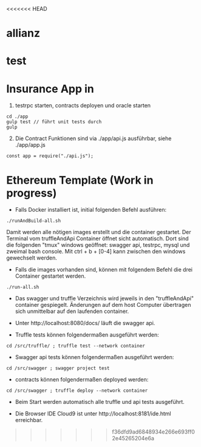<<<<<<< HEAD
# allianz

test
=======

# Insurance App in 

1. testrpc starten, contracts deployen und oracle starten
```
cd ./app
gulp test // führt unit tests durch
gulp 
```

2. Die Contract Funktionen sind via ./app/api.js ausführbar, siehe ./app/app.js
```
const app = require("./api.js");
```



# Ethereum Template (Work in progress)

* Falls Docker installiert ist, initial folgenden Befehl ausführen: 


```
./runAndBuild-all.sh
```

Damit werden alle nötigen images erstellt und die container gestartet. Der Terminal vom truffleAndApi Container öffnet sicht automatisch. Dort sind die folgenden "tmux" windows geöffnet: swagger api, testrpc, mysql und zweimal bash console. Mit ctrl + b + [0-4] kann zwischen den windows gewechselt werden.

* Falls die images vorhanden sind, können mit folgendem Befehl die drei Container gestartet werden.

```
./run-all.sh
```

* Das swagger und truffle Verzeichnis wird jeweils in den "truffleAndApi" container gespiegelt. Änderungen auf dem host Computer übertragen sich unmittelbar auf den laufenden container.

* Unter http://localhost:8080/docs/ läuft die swagger api. 

* Truffle tests können folgendermaßen ausgeführt werden:

```
cd /src/truffle/ ; truffle test --network container
```

* Swagger api tests können folgendermaßen ausgeführt werden:

```
cd /src/swagger ; swagger project test
```

* contracts können folgendermaßen deployed werden:

~~~
cd /src/swagger ; truffle deploy --network container
~~~

* Beim Start werden automatisch alle truffle und api tests ausgeführt. 

* Die Browser IDE Cloud9 ist unter http://localhost:8181/ide.html erreichbar. 
>>>>>>> f36dfd9ad6848934e266e693ff02e45265204e6a
